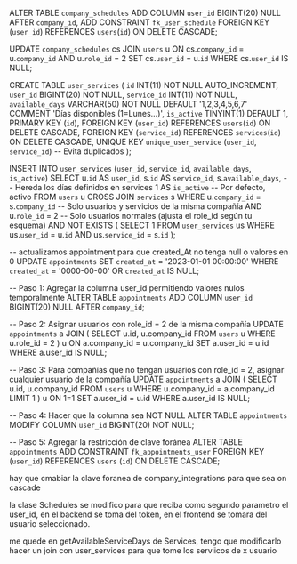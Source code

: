 <!-- Agrega user_id como campo nullable (como ya lo habías planteado): -->

ALTER TABLE `company_schedules`
ADD COLUMN `user_id` BIGINT(20) NULL AFTER `company_id`,
ADD CONSTRAINT `fk_user_schedule` FOREIGN KEY (`user_id`) REFERENCES `users`(`id`) ON DELETE CASCADE;

<!-- Relación entre tablas:
Unimos company_schedules (horarios) con users mediante company_id.
Filtramos solo usuarios con rol de administrador (role_id = [ID_DEL_ROL_ADMIN]).
Actualización:
Asignamos el id del admin como user_id en los horarios donde user_id es NULL. -->

UPDATE `company_schedules` cs
JOIN `users` u ON cs.`company_id` = u.`company_id` AND u.`role_id` = 2
SET cs.`user_id` = u.`id`
WHERE cs.`user_id` IS NULL;

<!-- se cra tabla user_services -->

CREATE TABLE `user_services` (
`id` INT(11) NOT NULL AUTO_INCREMENT,
`user_id` BIGINT(20) NOT NULL,
`service_id` INT(11) NOT NULL,
`available_days` VARCHAR(50) NOT NULL DEFAULT '1,2,3,4,5,6,7' COMMENT 'Días disponibles (1=Lunes...)',
`is_active` TINYINT(1) DEFAULT 1,
PRIMARY KEY (`id`),
FOREIGN KEY (`user_id`) REFERENCES `users`(`id`) ON DELETE CASCADE,
FOREIGN KEY (`service_id`) REFERENCES `services`(`id`) ON DELETE CASCADE,
UNIQUE KEY `unique_user_service` (`user_id`, `service_id`) -- Evita duplicados
);

<!-- se llena la tabla user_services -->

INSERT INTO `user_services` (`user_id`, `service_id`, `available_days`, `is_active`)
SELECT
u.`id` AS `user_id`,
s.`id` AS `service_id`,
s.`available_days`, -- Hereda los días definidos en services
1 AS `is_active` -- Por defecto, activo
FROM
`users` u
CROSS JOIN
`services` s
WHERE
u.`company_id` = s.`company_id` -- Solo usuarios y servicios de la misma compañía
AND u.`role_id` = 2 -- Solo usuarios normales (ajusta el role_id según tu esquema)
AND NOT EXISTS (
SELECT 1 FROM `user_services` us
WHERE us.`user_id` = u.`id` AND us.`service_id` = s.`id`
);

-- actualizamos appointment para que created_At no tenga null o valores en 0
UPDATE `appointments`
SET `created_at` = '2023-01-01 00:00:00'
WHERE `created_at` = '0000-00-00' OR `created_at` IS NULL;

-- Paso 1: Agregar la columna user_id permitiendo valores nulos temporalmente
ALTER TABLE `appointments`
ADD COLUMN `user_id` BIGINT(20) NULL AFTER `company_id`;

-- Paso 2: Asignar usuarios con role_id = 2 de la misma compañía
UPDATE `appointments` a
JOIN (
SELECT u.id, u.company_id
FROM `users` u
WHERE u.role_id = 2
) u ON a.company_id = u.company_id
SET a.user_id = u.id
WHERE a.user_id IS NULL;

-- Paso 3: Para compañías que no tengan usuarios con role_id = 2, asignar cualquier usuario de la compañía
UPDATE `appointments` a
JOIN (
SELECT u.id, u.company_id
FROM `users` u
WHERE u.company_id = a.company_id
LIMIT 1
) u ON 1=1
SET a.user_id = u.id
WHERE a.user_id IS NULL;

-- Paso 4: Hacer que la columna sea NOT NULL
ALTER TABLE `appointments`
MODIFY COLUMN `user_id` BIGINT(20) NOT NULL;

-- Paso 5: Agregar la restricción de clave foránea
ALTER TABLE `appointments`
ADD CONSTRAINT `fk_appointments_user`
FOREIGN KEY (`user_id`) REFERENCES `users` (`id`) ON DELETE CASCADE;

hay que cmabiar la clave foranea de company_integrations para que sea on cascade

la clase Schedules se modifico para que reciba como segundo parametro el user_id, en el backend se toma del token,
en el frontend se tomara del usuario seleccionado.

me quede en getAvailableServiceDays de Services, tengo que modificarlo hacer un join con user_services para que tome los serviicos de x usuario

